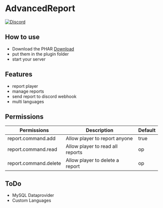 # AdvancedReport

[![Discord](https://img.shields.io/badge/chat-on%20discord-7289da.svg)](https://discord.gg/FqawGaY)

## How to use
- Download the PHAR [Download](https://poggit.pmmp.io/ci/Crasher508/AdvancedReport)
- put them in the plugin folder
- start your server

## Features
- report player
- manage reports
- send report to discord webhook
- multi languages

## Permissions
Permissions | Description | Default
--------- | ------------------- | ------- 
report.command.add | Allow player to report anyone | true
report.command.read | Allow player to read all reports | op
report.command.delete | Allow player to delete a report | op

## ToDo
- MySQL Dataprovider
- Custom Languages

